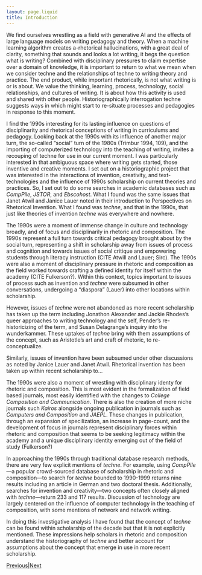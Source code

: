 ```yaml
---
layout: page.liquid
title: Introduction
---
```


We find ourselves wrestling as a field with generative AI and the effects of large language models on writing pedagogy and theory. When a machine learning algorithm creates a-rhetorical hallucinations, with a great deal of clarity, something that sounds and looks a lot writing, it begs the question what is writing? Combined with disciplinary pressures to claim expertise over a domain of knowledge, it is important to return to what we mean when we consider techne and the relationships of techne to writing theory and practice. The end product, while important rhetorically, is not what writing is or is about. We value the thinking, learning, process, technology, social relationships, and cultures of writing. It is about how this activity is used and shared with other people. Historiographically interrogation techne suggests ways in which might start to re-situate processes and pedagogies in response to this moment.

I find the 1990s interesting for its lasting influence on questions of disciplinarity and rhetorical conceptions of writing in curriculums and pedagogy. Looking back at the 1990s with its influence of another major turn, the so-called “social” turn of the 1980s (Trimbur 1994, 109), and the importing of computerized technology into the teaching of writing, invites a recouping of techne for use in our current moment. I was particularly interested in that ambiguous space where writing gets started, those inventive and creative moments. I set out on a historiographic project that was interested in the interactions of invention, creativity, and text-technologies and the influence of 1990s scholarship on current theories and practices. So, I set out to do some searches in academic databases such as _CompPile_, _JSTOR_, and _Ebscohost_. What I found was the same issues that Janet Atwil and Janice Lauer noted in their introduction to Perspectives on Rhetorical Invention. What I found was _techne_, and that in the 1990s, that just like theories of invention _techne_ was everywhere and nowhere.

The 1990s were a moment of immense change in culture and technology broadly, and of focus and disciplinarily in rhetoric and composition. The 1990s represent a full turn towards critical pedagogy brought about by the social turn, representing a shift in scholarship away from issues of process and cognition and towards issues of social critique and empowering students through literacy instruction (CITE Atwill and Lauer; Sirc). The 1990s were also a moment of disciplinary pressure in rhetoric and composition as the field worked towards crafting a defined identity for itself within the academy (CITE Fulkerson?). Within this context, topics important to issues of process such as invention and *techne* were subsumed in other conversations, undergoing a “diaspora” (Lauer) into other locations within scholarship.

However, issues of *techne* were not abandoned as more recent scholarship has taken up the term including Jonathon Alexander and Jackie Rhodes’s queer approaches to writing technology and the self, Pender’s re-historicizing of the term, and Susan Delagrange’s inquiry into the wunderkammer. These uptakes of *techne* bring with them assumptions of the concept, such as Aristotle’s art and craft of rhetoric, to re-conceptualize. 

Similarly, issues of invention have been subsumed under other discussions as noted by Janice Lauer and Janet Atwil. Rhetorical invention has been taken up within recent scholarship to…

The 1990s were also a moment of wrestling with disciplinary identy for rhetoric and composition.  This is most evident in the formalization of field based journals, most easily identified with the changes to *College Composition and Communication*. There is also the creation of more niche journals such *Kairos* alongside ongoing publication in journals such as *Computers and Composition* and *JAEPL*. These changes in publication, through an expansion of specilization, an increase in page-count, and the development of focus in journals represent disciplinary forces within rhetoric and composition that seems to be seeking legitimacy within the academy and a unique disciplinary identity emerging out of the field of study (Fulkerson?)

In approaching the 1990s through traditional database research methods, there are very few explicit mentions of *techne*. For example, using *CompPile*—a popular crowd-sourced database of scholarship in rhetoric and composition—to search for *techne* bounded to 1990-1999 returns nine results including an article in German and two doctoral thesis. Additionally, searches for invention and creativity—two concepts often closely aligned with *techne*—return 233 and 117 results. Discussion of technology are largely centered on the influence of computer technology in the teaching of composition, with some mentions of network and network writing. 

In doing this investigative analysis I have found that the concept of *techne* can be found within scholarship of the decade but that it is not explicitly mentioned. These impressions help scholars in rhetoric and composition understand the historiography of *techne* and better account for assumptions about the concept that emerge in use in more recent scholarship.

<div class="inline_nav">
<p><a href="/">Previous</a>|<a href="/michael.healy/literature_review/">Next</a></p></div>